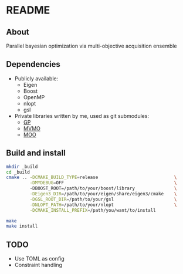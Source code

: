 # README

## About

Parallel bayesian optimization via multi-objective acquisition ensemble

## Dependencies

- Publicly available:
    - Eigen
    - Boost
    - OpenMP
    - nlopt
    - gsl
- Private libraries written by me, used as git submodules:
    - [GP](https://github.com/Alaya-in-Matrix/GP)
    - [MVMO](https://github.com/Alaya-in-Matrix/MVMO)
    - [MOO](https://github.com/Alaya-in-Matrix/MOO)

## Build and install

```bash
mkdir _build
cd _build
cmake .. -DCMAKE_BUILD_TYPE=release                             \
         -DMYDEBUG=OFF                                          \ 
         -DBOOST_ROOT=/path/to/your/boost/library               \
         -DEigen3_DIR=/path/to/your/eigen/share/eigen3/cmake    \
         -DGSL_ROOT_DIR=/path/to/your/gsl                       \
         -DNLOPT_PATH=/path/to/your/nlopt                       \
         -DCMAKE_INSTALL_PREFIX=/path/you/want/to/install

make
make install
```

## TODO

- Use TOML as config
- Constraint handling
